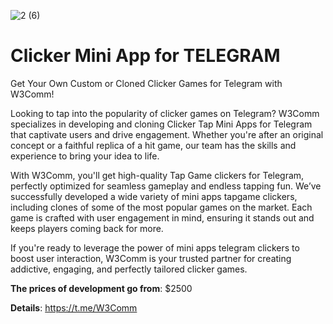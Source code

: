 ![2 (6)](https://github.com/user-attachments/assets/1c83b756-74b8-46a0-94ec-d86d355adf56)

# Clicker Mini App for TELEGRAM

Get Your Own Custom or Cloned Clicker Games for Telegram with W3Comm!


Looking to tap into the popularity of clicker games on Telegram? W3Comm specializes in developing and cloning Clicker Tap Mini Apps for Telegram that captivate users and drive engagement. Whether you're after an original concept or a faithful replica of a hit game, our team has the skills and experience to bring your idea to life.

With W3Comm, you'll get high-quality Tap Game clickers for Telegram, perfectly optimized for seamless gameplay and endless tapping fun. We’ve successfully developed a wide variety of mini apps tapgame clickers, including clones of some of the most popular games on the market. Each game is crafted with user engagement in mind, ensuring it stands out and keeps players coming back for more.

If you're ready to leverage the power of mini apps telegram clickers to boost user interaction, W3Comm is your trusted partner for creating addictive, engaging, and perfectly tailored clicker games.

**The prices of development go from**: $2500

**Details**: https://t.me/W3Comm
